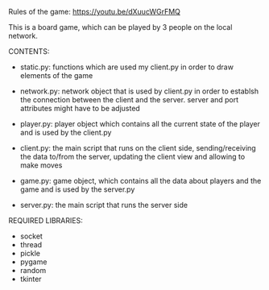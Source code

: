 Rules of the game: https://youtu.be/dXuucWGrFMQ

This is a board game, which can be played by 3 people on the local network.

CONTENTS:

- static.py: functions which are used my client.py in order to draw elements of the game

- network.py: network object that is used by client.py in order to establsh the connection between the client and the server.
server and port attributes might have to be adjusted

- player.py: player object which contains all the current state of the player and is used by the client.py

- client.py: the main script that runs on the client side, sending/receiving the data to/from the server, updating the client view and allowing to make moves

- game.py: game object, which contains all the data about players and the game and is used by the server.py

- server.py: the main script that runs the server side


REQUIRED LIBRARIES:
- socket
- thread
- pickle
- pygame
- random
- tkinter
